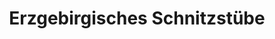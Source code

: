---
title: "Erzgebirgisches Schnitzstübe"
url: /aue-bad-schlema/erzgebirgisches-schnitzstuebe/
shop: Kunst
---